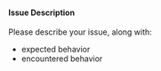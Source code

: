 #### Issue Description

Please describe your issue, along with:
- expected behavior
- encountered behavior

